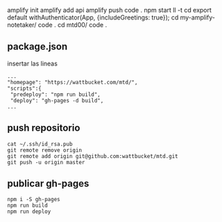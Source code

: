 

amplify init
amplify add api
amplify push
code .
npm start
ll -t
cd export default withAuthenticator(App, {includeGreetings: true});
cd my-amplify-notetaker/
code .
cd mtd00/
code .



## package.json
insertar las lineas
```
...
"homepage": "https://wattbucket.com/mtd/",
"scripts":{
 "predeploy": "npm run build",
 "deploy": "gh-pages -d build",
...

```

## push repositorio 
```
cat ~/.ssh/id_rsa.pub
git remote remove origin
git remote add origin git@github.com:wattbucket/mtd.git
git push -u origin master
```



## publicar gh-pages
```
npm i -S gh-pages
npm run build
npm run deploy
```